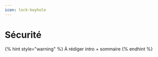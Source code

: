 ```yaml
---
icon: lock-keyhole
---
```


# Sécurité

{% hint style="warning" %}
À rédiger intro + sommaire
{% endhint %}
